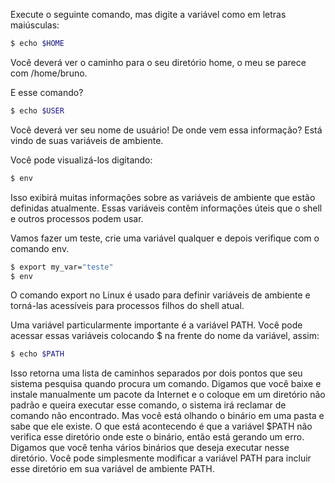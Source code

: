 Execute o seguinte comando, mas digite a variável como em letras maiúsculas:

```bash
$ echo $HOME
```

Você deverá ver o caminho para o seu diretório home, o meu se parece com /home/bruno.

E esse comando?

```bash
$ echo $USER
```

Você deverá ver seu nome de usuário! De onde vem essa informação? Está vindo de suas variáveis de ambiente.

Você pode visualizá-los digitando:

```bash
$ env
```

Isso exibirá muitas informações sobre as variáveis ​​de ambiente que estão definidas atualmente. Essas variáveis ​​contêm informações úteis que o shell e outros processos podem usar.

Vamos fazer um teste, crie uma variável qualquer e depois verifique com o comando env.

```bash
$ export my_var="teste"
$ env
```

O comando export no Linux é usado para definir variáveis de ambiente e torná-las acessíveis para processos filhos do shell atual.

Uma variável particularmente importante é a variável PATH. Você pode acessar essas variáveis ​​colocando $ na frente do nome da variável, assim:

```bash
$ echo $PATH
```

Isso retorna uma lista de caminhos separados por dois pontos que seu sistema pesquisa quando procura um comando. Digamos que você baixe e instale manualmente um pacote da Internet e o coloque em um diretório não padrão e queira executar esse comando, o sistema irá reclamar de comando não encontrado. Mas você está olhando o binário em uma pasta e sabe que ele existe. O que está acontecendo é que a variável $PATH não verifica esse diretório onde este o binário, então está gerando um erro. Digamos que você tenha vários binários que deseja executar nesse diretório. Você pode simplesmente modificar a variável PATH para incluir esse diretório em sua variável de ambiente PATH.